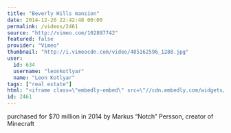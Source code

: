 ```yaml
---
title: "Beverly Hills mansion"
date: 2014-12-20 22:42:48 00:00
permalink: /videos/2461
source: "http://vimeo.com/102897742"
featured: false
provider: "Vimeo"
thumbnail: "http://i.vimeocdn.com/video/485162596_1280.jpg"
user:
  id: 634
  username: "leonkotlyar"
  name: "Leon Kotlyar"
tags: ["real estate"]
html: "<iframe class=\"embedly-embed\" src=\"//cdn.embedly.com/widgets/media.html?src=http%3A%2F%2Fplayer.vimeo.com%2Fvideo%2F102897742&wmode=transparent&src_secure=1&url=http%3A%2F%2Fvimeo.com%2F102897742&image=http%3A%2F%2Fi.vimeocdn.com%2Fvideo%2F485162596_1280.jpg&key=daaebf4d9cdd46779200162d0ca86e20&type=text%2Fhtml&schema=vimeo\" width=\"1920\" height=\"1080\" scrolling=\"no\" frameborder=\"0\" allowfullscreen></iframe>"
id: 2461
---
```


purchased for $70 million in 2014 by Markus “Notch” Persson, creator of Minecraft